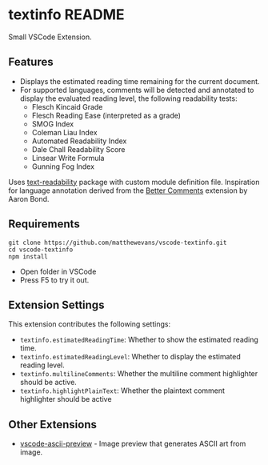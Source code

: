 # textinfo README

Small VSCode Extension.

## Features

- Displays the estimated reading time remaining for the current document. 
- For supported languages, comments will be detected and annotated to display the evaluated reading level, the following readability tests:
  - Flesch Kincaid Grade
  - Flesch Reading Ease (interpreted as a grade)
  - SMOG Index
  - Coleman Liau Index
  - Automated Readability Index
  - Dale Chall Readability Score
  - Linsear Write Formula
  - Gunning Fog Index

Uses [text-readability](https://github.com/clearnote01/readability) package with custom module definition file.
Inspiration for language annotation derived from the [Better Comments](https://github.com/aaron-bond/better-comments) extension by Aaron Bond.

## Requirements

~~~
git clone https://github.com/matthewevans/vscode-textinfo.git
cd vscode-textinfo
npm install
~~~

* Open folder in VSCode
* Press F5 to try it out.

## Extension Settings

This extension contributes the following settings:

* `textinfo.estimatedReadingTime`: Whether to show the estimated reading time.
* `textinfo.estimatedReadingLevel`: Whether to display the estimated reading level.
* `textinfo.multilineComments`: Whether the multiline comment highlighter should be active.
* `textinfo.highlightPlainText`: Whether the plaintext comment highlighter should be active

## Other Extensions

* [vscode-ascii-preview](https://github.com/matthewevans/vscode-ascii-preview) - Image preview that generates ASCII art from image.

